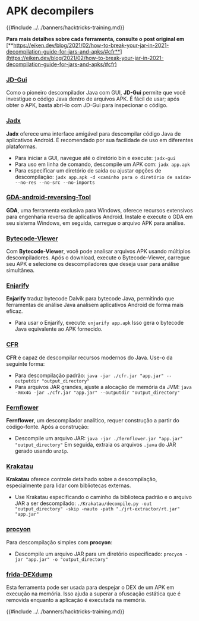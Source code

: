 # APK decompilers

{{#include ../../banners/hacktricks-training.md}}

**Para mais detalhes sobre cada ferramenta, consulte o post original em** [**https://eiken.dev/blog/2021/02/how-to-break-your-jar-in-2021-decompilation-guide-for-jars-and-apks/#cfr**](https://eiken.dev/blog/2021/02/how-to-break-your-jar-in-2021-decompilation-guide-for-jars-and-apks/#cfr)

### [JD-Gui](https://github.com/java-decompiler/jd-gui)

Como o pioneiro descompilador Java com GUI, **JD-Gui** permite que você investigue o código Java dentro de arquivos APK. É fácil de usar; após obter o APK, basta abri-lo com JD-Gui para inspecionar o código.

### [Jadx](https://github.com/skylot/jadx)

**Jadx** oferece uma interface amigável para descompilar código Java de aplicativos Android. É recomendado por sua facilidade de uso em diferentes plataformas.

- Para iniciar a GUI, navegue até o diretório bin e execute: `jadx-gui`
- Para uso em linha de comando, descompile um APK com: `jadx app.apk`
- Para especificar um diretório de saída ou ajustar opções de descompilação: `jadx app.apk -d <caminho para o diretório de saída> --no-res --no-src --no-imports`

### [GDA-android-reversing-Tool](https://github.com/charles2gan/GDA-android-reversing-Tool)

**GDA**, uma ferramenta exclusiva para Windows, oferece recursos extensivos para engenharia reversa de aplicativos Android. Instale e execute o GDA em seu sistema Windows, em seguida, carregue o arquivo APK para análise.

### [Bytecode-Viewer](https://github.com/Konloch/bytecode-viewer/releases)

Com **Bytecode-Viewer**, você pode analisar arquivos APK usando múltiplos descompiladores. Após o download, execute o Bytecode-Viewer, carregue seu APK e selecione os descompiladores que deseja usar para análise simultânea.

### [Enjarify](https://github.com/Storyyeller/enjarify)

**Enjarify** traduz bytecode Dalvik para bytecode Java, permitindo que ferramentas de análise Java analisem aplicativos Android de forma mais eficaz.

- Para usar o Enjarify, execute: `enjarify app.apk` Isso gera o bytecode Java equivalente ao APK fornecido.

### [CFR](https://github.com/leibnitz27/cfr)

**CFR** é capaz de descompilar recursos modernos do Java. Use-o da seguinte forma:

- Para descompilação padrão: `java -jar ./cfr.jar "app.jar" --outputdir "output_directory"`
- Para arquivos JAR grandes, ajuste a alocação de memória da JVM: `java -Xmx4G -jar ./cfr.jar "app.jar" --outputdir "output_directory"`

### [Fernflower](https://github.com/JetBrains/intellij-community/tree/master/plugins/java-decompiler/engine)

**Fernflower**, um descompilador analítico, requer construção a partir do código-fonte. Após a construção:

- Descompile um arquivo JAR: `java -jar ./fernflower.jar "app.jar" "output_directory"` Em seguida, extraia os arquivos `.java` do JAR gerado usando `unzip`.

### [Krakatau](https://github.com/Storyyeller/Krakatau)

**Krakatau** oferece controle detalhado sobre a descompilação, especialmente para lidar com bibliotecas externas.

- Use Krakatau especificando o caminho da biblioteca padrão e o arquivo JAR a ser descompilado: `./Krakatau/decompile.py -out "output_directory" -skip -nauto -path "./jrt-extractor/rt.jar" "app.jar"`

### [procyon](https://github.com/mstrobel/procyon)

Para descompilação simples com **procyon**:

- Descompile um arquivo JAR para um diretório especificado: `procyon -jar "app.jar" -o "output_directory"`

### [frida-DEXdump](https://github.com/hluwa/frida-dexdump)

Esta ferramenta pode ser usada para despejar o DEX de um APK em execução na memória. Isso ajuda a superar a ofuscação estática que é removida enquanto a aplicação é executada na memória.

{{#include ../../banners/hacktricks-training.md}}

